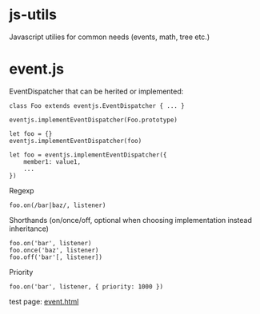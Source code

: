 # js-utils
Javascript utilies for common needs (events, math, tree etc.)

# event.js
EventDispatcher that can be herited or implemented:
	
	class Foo extends eventjs.EventDispatcher { ... }
	 
	eventjs.implementEventDispatcher(Foo.prototype)

	let foo = {}
	eventjs.implementEventDispatcher(foo)
	 
	let foo = eventjs.implementEventDispatcher({
		member1: value1,
		...
	})

Regexp

	foo.on(/bar|baz/, listener)

Shorthands (on/once/off, optional when choosing implementation instead inheritance) 

	foo.on('bar', listener)
	foo.once('baz', listener)
	foo.off('bar'[, listener])

Priority

	foo.on('bar', listener, { priority: 1000 })

test page: [event.html](http://htmlpreview.github.io/?https://github.com/jniac/js-utils/blob/master/test/event.html)  
